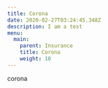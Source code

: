 ```yaml
---
title: Corona
date: 2020-02-27T03:24:45.348Z
description: I am a test
menu:
  main:
    parent: Insurance
    title: Corona
    weight: 10
---
```


corona
